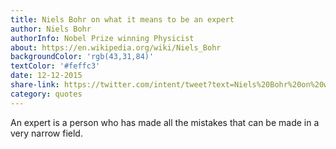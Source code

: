 ```yaml
---
title: Niels Bohr on what it means to be an expert
author: Niels Bohr
authorInfo: Nobel Prize winning Physicist
about: https://en.wikipedia.org/wiki/Niels_Bohr
backgroundColor: 'rgb(43,31,84)'
textColor: '#feffc3'
date: 12-12-2015
share-link: https://twitter.com/intent/tweet?text=Niels%20Bohr%20on%20what%20it%20means%20to%20be%20an%20expert%20pic.twitter.com/9J6r7G33yE
category: quotes
---
```


An expert is a person who has made all the mistakes that can be made in a very&nbsp;narrow&nbsp;field.